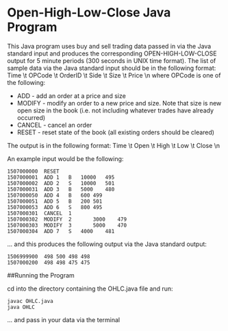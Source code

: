 # Open-High-Low-Close Java Program

This Java program uses buy and sell trading data passed in via the Java standard input and produces the corresponding OPEN-HIGH-LOW-CLOSE output for 5 minute periods (300 seconds in UNIX time format). The list of sample data via the Java standard input should be in the following format:
Time \t OPCode \t OrderID \t Side \t Size \t Price \n
where OPCode is one of the following:
  * ADD - add an order at a price and size
  * MODIFY - modify an order to a new price and size. Note that size is new open size in the book (i.e. not including whatever trades have already occurred)
  * CANCEL - cancel an order
  * RESET - reset state of the book (all existing orders should be cleared)
  
The output is in the following format:
Time \t Open \t High \t Low \t Close \n

An example input would be the following:

```
1507000000	RESET
1507000001	ADD	1	B	10000	495
1507000002	ADD	2	S	10000	501
1507000031	ADD	3	B	5000	480
1507000050	ADD	4	B	600	499
1507000051	ADD	5	B	200	501
1507000053	ADD	6	S	800	495
1507000301	CANCEL	1
1507000302	MODIFY	2		3000	479
1507000303	MODIFY	3		5000	470
1507000304	ADD	7	S	4000	481
```

... and this produces the following output via the Java standard output:

```
1506999900  498 500 498 498
1507000200  498 498 475 475
```

##Running the Program

cd into the directory containing the OHLC.java file and run:

```
javac OHLC.java
java OHLC
```

... and pass in your data via the terminal

